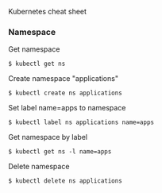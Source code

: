 Kubernetes cheat sheet

### Namespace ###

Get namespace
~~~~
$ kubectl get ns
~~~~

Create namespace "applications"
~~~~
$ kubectl create ns applications
~~~~

Set label name=apps to namespace
~~~~
$ kubectl label ns applications name=apps
~~~~

Get namespace by label
~~~~
$ kubectl get ns -l name=apps
~~~~

Delete namespace
~~~~
$ kubectl delete ns applications
~~~~